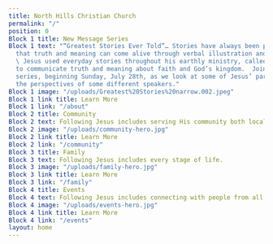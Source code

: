 ```yaml
---
title: North Hills Christian Church
permalink: "/"
position: 0
Block 1 title: New Message Series
Block 1 text: "“Greatest Stories Ever Told”… Stories have always been powerful ways
  that truth and meaning can come alive through verbal illustration and experience.
  \ Jesus used everyday stories throughout his earthly ministry, called ‘parables',
  to communicate truth and meaning about faith and God’s kingdom.  Join us for this
  series, beginning Sunday, July 28th, as we look at some of Jesus’ parables through
  the perspectives of some different speakers."
Block 1 image: "/uploads/Greatest%20Stories%20narrow.002.jpeg"
Block 1 link title: Learn More
Block 1 link: "/about"
Block 2 title: Community
Block 2 text: Following Jesus includes serving His community both locally and globally.
Block 2 image: "/uploads/community-hero.jpg"
Block 2 link title: Learn More
Block 2 link: "/community"
Block 3 title: Family
Block 3 text: Following Jesus includes every stage of life.
Block 3 image: "/uploads/family-hero.jpg"
Block 3 link title: Learn More
Block 3 link: "/family"
Block 4 title: Events
Block 4 text: Following Jesus includes connecting with people from all walks of life.
Block 4 image: "/uploads/events-hero.jpg"
Block 4 link title: Learn More
Block 4 link: "/events"
layout: home
---
```



